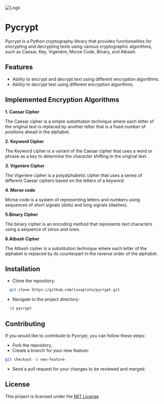 ![Logo](https://github.com/luvxpluto/pycrypt/assets/88396858/daee05c8-ed58-4ab1-8d0b-d555dae5b31f)
# Pycrypt

Pycrypt is a Python cryptography library that provides functionalities for encrypting and decrypting texts using various cryptographic algorithms, such as Caesar, Key, Vigenère, Morse Code, Binary, and Atbash.


## Features
- Ability to encrypt and decrypt text using different encryption algorithms.
- Ability to decrypt text using different encryption algorithms.

## Implemented Encryption Algorithms
**1. Caesar Cipher**

The Caesar cipher is a simple substitution technique where each letter of the original text is replaced by another letter that is a fixed number of positions ahead in the alphabet.

**2. Keyword Cipher**

The Keyword cipher is a variant of the Caesar cipher that uses a word or phrase as a key to determine the character shifting in the original text.

**3. Vigenère Cipher**

The Vigenère cipher is a polyalphabetic cipher that uses a series of different Caesar ciphers based on the letters of a keyword.

**4. Morse code**

Morse code is a system of representing letters and numbers using sequences of short signals (dots) and long signals (dashes).

**5.Binary Cipher**

The binary cipher is an encoding method that represents text characters using a sequence of zeros and ones.

**6.Atbash Cipher**

The Atbash cipher is a substitution technique where each letter of the alphabet is replaced by its counterpart in the reverse order of the alphabet.



## Installation

* Clone the repository: 

```bash
  git clone https://github.com/luvxpluto/pycrypt.git
```
* Navigate to the project directory: 
```bash
  cd pycrypt
```
## Contributing

If you would like to contribute to Pycrypt, you can follow these steps:

* Fork the repository,
* Create a branch for your new feature: 
```bash
git checkout -b new-feature
```
* Send a pull request for your changes to be reviewed and merged.

## License

This project is licensed under the [MIT License](https://choosealicense.com/licenses/mit/)
